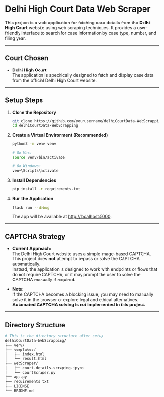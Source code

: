 # Delhi High Court Data Web Scraper

This project is a web application for fetching case details from the **Delhi High Court** website using web scraping techniques. It provides a user-friendly interface to search for case information by case type, number, and filing year.

---

## Court Chosen

- **Delhi High Court**  
  The application is specifically designed to fetch and display case data from the official Delhi High Court website.

---

## Setup Steps

1. **Clone the Repository**
   ```bash
   git clone https://github.com/yourusername/delhiCourtData-WebScrapping.git
   cd delhiCourtData-WebScrapping
   ```

2. **Create a Virtual Environment (Recommended)**
   ```bash
   python3 -m venv venv
   
   # On Mac:
   source venv/bin/activate  

   # On Windows: 
   venv\Scripts\activate
   ```

3. **Install Dependencies**
   ```bash
   pip install -r requirements.txt
   ```

4. **Run the Application**
   ```bash
   flask run --debug
   ```
   The app will be available at [http://localhost:5000](http://localhost:5000).

---

## CAPTCHA Strategy

- **Current Approach:**  
  The Delhi High Court website uses a simple image-based CAPTCHA.  
  This project does **not** attempt to bypass or solve the CAPTCHA automatically.  
  Instead, the application is designed to work with endpoints or flows that do not require CAPTCHA, or it may prompt the user to solve the CAPTCHA manually if required.

- **Note:**  
  If the CAPTCHA becomes a blocking issue, you may need to manually solve it in the browser or explore legal and ethical alternatives.  
  **Automated CAPTCHA solving is not implemented in this project.**

---

## Directory Structure

``` bash
# This is the directory structure after setup
delhiCourtData-WebScrapping/
├── venv/
├── templates/
│   ├── index.html
│   └── result.html
├── webScraper/
│   ├── court-details-scraping.ipynb
│   └── courtScraper.py
├── app.py
├── requirements.txt
├── LICENSE
└── README.md
```